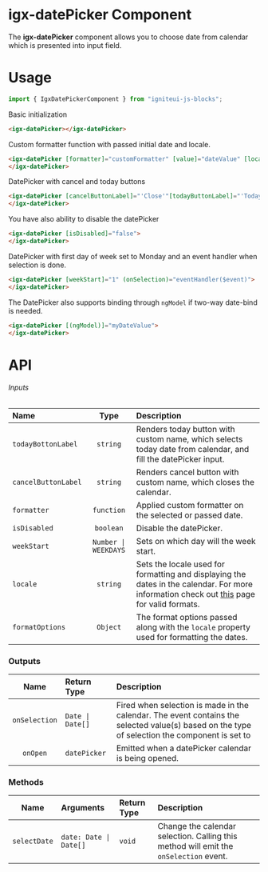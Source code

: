 # igx-datePicker Component

The **igx-datePicker** component allows you to choose date from calendar
which is presented into input field.

# Usage
```typescript
import { IgxDatePickerComponent } from "igniteui-js-blocks";
```

Basic initialization
```html
<igx-datePicker></igx-datePicker>
```
Custom formatter function with passed initial date and locale.
```html
<igx-datePicker [formatter]="customFormatter" [value]="dateValue" [locale]="'en-US'">
</igx-datePicker>
```

DatePicker with cancel and today buttons
```html
<igx-datePicker [cancelButtonLabel]="'Close'"[todayButtonLabel]="'Today'">
</igx-datePicker>
```

You have also ability to disable the datePicker
```html
<igx-datePicker [isDisabled]="false">
</igx-datePicker>
```

DatePicker with first day of week set to Monday and an event handler when selection is done.
```html
<igx-datePicker [weekStart]="1" (onSelection)="eventHandler($event)">
</igx-datePicker>
```

The DatePicker also supports binding through `ngModel` if two-way date-bind is needed.
```html
<igx-datePicker [(ngModel)]="myDateValue">
</igx-datePicker>
```

# API

###### Inputs
| Name   |      Type      |  Description |
|:----------|:-------------:|:------|
| `todayBottonLabel` | `string` | Renders today button with custom name, which selects today date from calendar, and fill the datePicker input. |
| `cancelButtonLabel` | `string` | Renders cancel button with custom name, which closes the calendar. |
| `formatter` | `function` | Applied custom formatter on the selected or passed date. |
| `isDisabled` | `boolean` | Disable the datePicker. |
| `weekStart`| `Number \| WEEKDAYS` | Sets on which day will the week start. |
| `locale` | `string` | Sets the locale used for formatting and displaying the dates in the calendar. For more information check out [this](https://developer.mozilla.org/en-US/docs/Web/JavaScript/Reference/Global_Objects/Intl) page for valid formats. |
| `formatOptions` | `Object` | The format options passed along with the `locale` property used for formatting the dates. |

### Outputs
| Name | Return Type | Description |
|:--:|:---|:---|
| `onSelection` | `Date \| Date[]` | Fired when selection is made in the calendar. The event contains the selected value(s) based on the type of selection the component is set to |
| `onOpen`  | `datePicker` | Emitted when a datePicker calendar is being opened.  |

### Methods
| Name   | Arguments | Return Type | Description |
|:----------:|:------|:------|:------|
| `selectDate` | `date: Date \| Date[]` | `void` | Change the calendar selection. Calling this method will emit the `onSelection` event. |